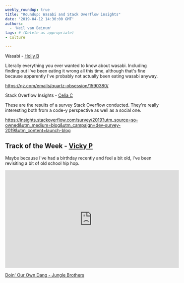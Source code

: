 ```yaml
---
weekly_roundup: true
title: "Roundup: Wasabi and Stack Overflow insights"
date: '2019-04-12 14:30:00 GMT'
authors:
  - 'Neil van Beinum'
tags: # (Delete as appropriate)
- Culture

---
```


Wasabi - [Holly B](/people#holly-brenan)

Literally everything you ever wanted to know about wasabi. Including finding out I've been eating it wrong all this time, although that's fine because apparently I've probably not actually been eating wasabi anyway.

https://qz.com/emails/quartz-obsession/1590380/

Stack Overflow Insights - [Celia C](/people#celia-collins)

These are the results of a survey Stack Overflow conducted. They're really interesting both from a code-y perspective as well as a social one.

https://insights.stackoverflow.com/survey/2019?utm_source=so-owned&utm_medium=blog&utm_campaign=dev-survey-2019&utm_content=launch-blog

## Track of the Week - [Vicky P](/people#vicky-peel)

Maybe because I've had a birthday recently and feel a bit old, I've been revisiting a bit of old school hip hop.

<iframe width="560" height="315" src="https://www.youtube.com/embed/mptDhyx6wDE" frameborder="0" allow="accelerometer; autoplay; encrypted-media; gyroscope; picture-in-picture" allowfullscreen></iframe>

[Doin' Our Own Dang - Jungle Brothers](https://www.youtube.com/watch?v=mptDhyx6wDE)
